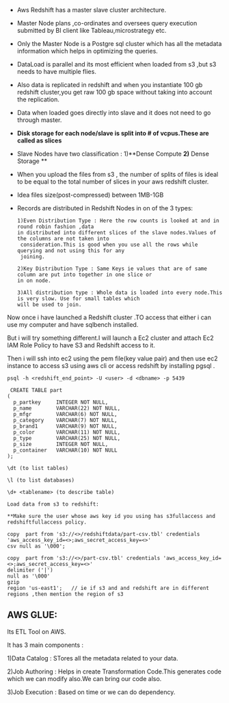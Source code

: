 * Aws Redshift has a master slave cluster architecture.
* Master Node plans ,co-ordinates and oversees query execution submitted by BI client like Tableau,microstrategy etc.
* Only the Master Node is a Postgre sql cluster which has all the metadata information which helps in optimizing the queries.
* DataLoad is parallel and its most efficient when loaded from s3 ,but s3 needs to have multiple flies.

* Also data is replicated  in redshift and when you instantiate 100 gb redshift cluster,you get raw 100 gb space without taking into account the replication.

* Data when loaded goes directly into slave and it does not need to go through master.

* **Disk storage for each node/slave is split into \# of vcpus.These are called as slices**

* Slave Nodes have two classification : 1\)**Dense Compute  **2\)** Dense Storage **

* When you upload the files from s3 , the number of splits of files is ideal to be equal to the total number of slices  in your aws redshift cluster.

* Idea files size\(post-compressed\) between 1MB-1GB

* Records are distributed in Redshift Nodes in on of the 3 types:

  ```
  1)Even Distribution Type : Here the row counts is looked at and in round robin fashion ,data 
  in distributed into different slices of the slave nodes.Values of the columns are not taken into
   consideration.This is good when you use all the rows while querying and not using this for any
   joining.

  2)Key Distribution Type : Same Keys ie values that are of same column are put into together in one slice or 
  in on node.

  3)All distribution type : Whole data is loaded into every node.This is very slow. Use for small tables which 
  will be used to join.
  ```

Now once i have launched a Redshift cluster .TO access that either i can use my computer and have sqlbench installed.

But i will try something different.I will launch a Ec2 cluster and attach Ec2 IAM Role Policy to have S3 and Redshift access to it.

Then i will ssh into ec2 using the pem file\(key value pair\) and then use ec2 instance to access s3 using aws cli or access redshift by installing pgsql .

```
psql -h <redshift_end_point> -U <user> -d <dbname> -p 5439

 CREATE TABLE part                                                                                                                                                (
  p_partkey     INTEGER NOT NULL,
  p_name        VARCHAR(22) NOT NULL,
  p_mfgr        VARCHAR(6) NOT NULL,
  p_category    VARCHAR(7) NOT NULL,
  p_brand1      VARCHAR(9) NOT NULL,
  p_color       VARCHAR(11) NOT NULL,
  p_type        VARCHAR(25) NOT NULL,
  p_size        INTEGER NOT NULL,
  p_container   VARCHAR(10) NOT NULL
);

\dt (to list tables)

\l (to list databases)

\d+ <tablename> (to describe table)

Load data from s3 to redshift:

**Make sure the user whose aws key id you using has s3fullaccess and redshiftfullaccess policy.

copy  part from 's3://<>/redshiftdata/part-csv.tbl' credentials 'aws_access_key_id=<>;aws_secret_access_key=<>' 
csv null as '\000';

copy  part from 's3://<>/part-csv.tbl' credentials 'aws_access_key_id=<>;aws_secret_access_key=<>' 
delimiter ('|')
null as '\000'
gzip
region 'us-east1';   // ie if s3 and and redshift are in different regions ,then mention the region of s3
```

## AWS GLUE:

Its ETL Tool on AWS.

It has 3 main components :

1\)Data Catalog : STores all the metadata related to your data.

2\)Job Authoring : Helps in create Transformation Code.This generates code which we can modify also.We can bring our code also.

3\)Job Execution : Based on time or we can do dependency.


